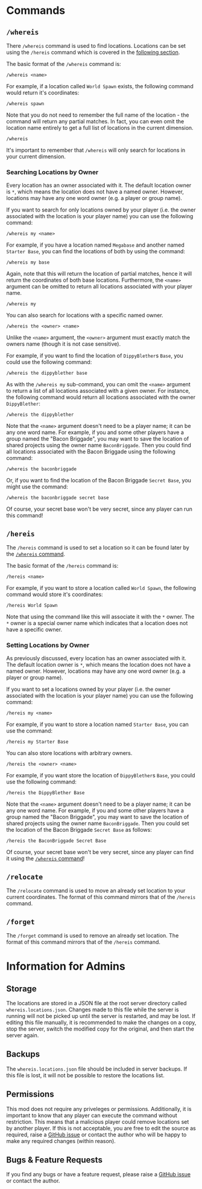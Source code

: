 # Commands

## `/whereis`

There `/whereis` command is used to find locations. Locations can be set using the `/hereis` command which is covered in the [following section](#hereis).

The basic format of the `/whereis` command is:

```
/whereis <name>
```

For example, if a location called `World Spawn` exists, the following command would return it's coordinates:

```
/whereis spawn
```

Note that you do not need to remember the full name of the location - the command will return any partial matches. In fact, you can even omit the location name entirely to get a full list of locations in the current dimension.

```
/whereis
```

It's important to remember that `/whereis` will only search for locations in your current dimension.

### Searching Locations by Owner

Every location has an owner associated with it. The default location owner is `*`, which means the location does not have a named owner. However, locations may have any one word owner (e.g. a player or group name).

If you want to search for only locations owned by your player (i.e. the owner associated with the location is your player name) you can use the following command:

```
/whereis my <name>
```

For example, if you have a location named `Megabase` and another named `Starter Base`, you can find the locations of both by using the command:

```
/whereis my base
```

Again, note that this will return the location of partial matches, hence it will return the coordinates of both base locations. Furthermore, the `<name>` argument can be omitted to return all locations associated with your player name.

```
/whereis my
```

You can also search for locations with a specific named owner.

```
/whereis the <owner> <name>
```

Unlike the `<name>` argument, the `<owner>` argument must exactly match the owners name (though it is not case sensitive).

For example, if you want to find the location of `DippyBlether`s `Base`, you could use the following command:

```
/whereis the dippyblether base
```

As with the `/whereis my` sub-command, you can omit the `<name>` argument to return a list of all locations associated with a given owner. For instance, the following command would return all locations associated with the owner `DippyBlether`:

```
/whereis the dippyblether
```

Note that the `<name>` argument doesn't need to be a player name; it can be any one word name. For example, if you and some other players have a group named the "Bacon Briggade", you may want to save the location of shared projects using the owner name `BaconBriggade`. Then you could find all locations associated with the Bacon Briggade using the following command:

```
/whereis the baconbriggade
```

Or, if you want to find the location of the Bacon Briggade `Secret Base`, you might use the command:

```
/whereis the baconbriggade secret base
```

Of course, your secret base won't be very secret, since any player can run this command!

## `/hereis`

The `/hereis` command is used to set a location so it can be found later by the [`/whereis` command](#whereis).

The basic format of the `/hereis` command is:

```
/hereis <name>
```

For example, if you want to store a location called `World Spawn`, the following command would store it's coordinates:

```
/hereis World Spawn
```

Note that using the command like this will associate it with the `*` owner. The `*` owner is a special owner name which indicates that a location does not have a specific owner.

### Setting Locations by Owner

As previously discussed, every location has an owner associated with it. The default location owner is `*`, which means the location does not have a named owner. However, locations may have any one word owner (e.g. a player or group name).

If you want to set a locations owned by your player (i.e. the owner associated with the location is your player name) you can use the following command:

```
/hereis my <name>
```

For example, if you want to store a location named `Starter Base`, you can use the command:

```
/hereis my Starter Base
```

You can also store locations with arbitrary owners.

```
/hereis the <owner> <name>
```

For example, if you want store the location of `DippyBlether`s `Base`, you could use the following command:

```
/hereis the DippyBlether Base
```

Note that the `<name>` argument doesn't need to be a player name; it can be any one word name. For example, if you and some other players have a group named the "Bacon Briggade", you may want to save the location of shared projects using the owner name `BaconBriggade`. Then you could set the location of the Bacon Briggade `Secret Base` as follows:

```
/hereis the BaconBriggade Secret Base
```

Of course, your secret base won't be very secret, since any player can find it using the [`/whereis` command](#whereis)!

## `/relocate`

The `/relocate` command is used to move an already set location to your current coordinates. The format of this command mirrors that of the `/hereis` command.

## `/forget`

The `/forget` command is used to remove an already set location. The format of this command mirrors that of the `/hereis` command.

# Information for Admins

## Storage

The locations are stored in a JSON file at the root server directory called `whereis.locations.json`. Changes made to this file while the server is running will not be picked up until the server is restarted, and may be lost. If editing this file manually, it is recommended to make the changes on a copy, stop the server, switch the modified copy for the original, and then start the server again.

## Backups

The `whereis.locations.json` file should be included in server backups. If this file is lost, it will not be possible to restore the locations list.

## Permissions

This mod does not require any priveleges or permissions. Additionally, it is important to know that any player can execute the command without restriction. This means that a malicious player could remove locations set by another player. If this is not acceptable, you are free to edit the source as required, raise a [GitHub issue](https://github.com/bcheidemann/whereis-fabric/issues) or contact the author who will be happy to make any required changes (within reason).

## Bugs & Feature Requests

If you find any bugs or have a feature request, please raise a [GitHub issue](https://github.com/bcheidemann/whereis-fabric/issues) or contact the author.
